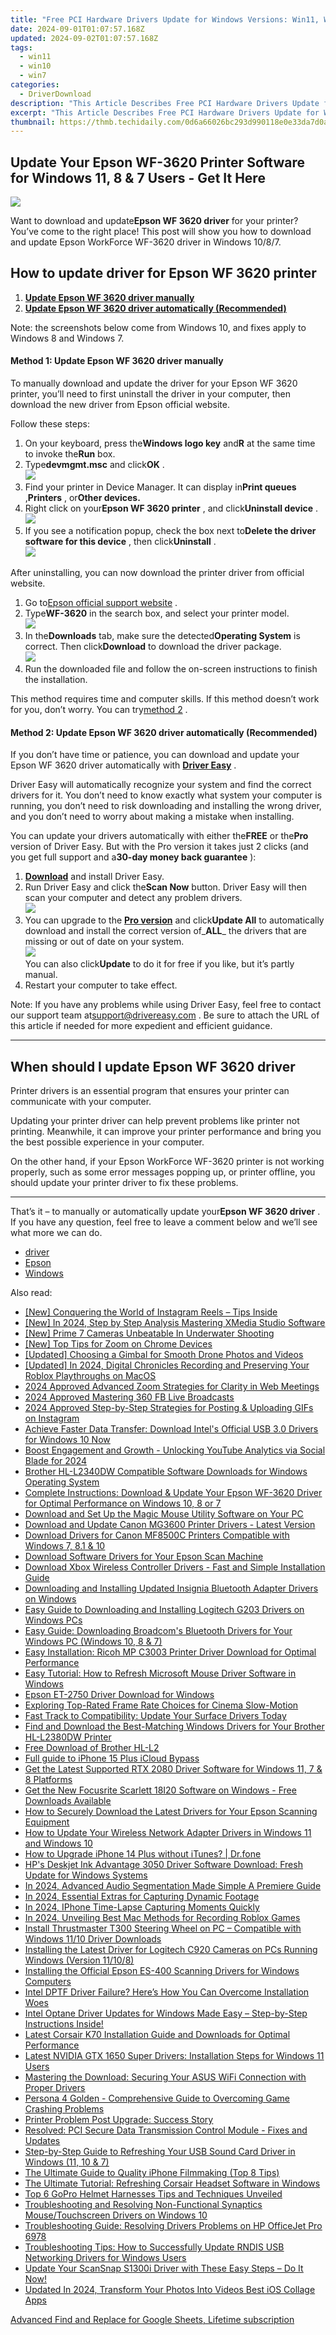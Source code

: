 ```yaml
---
title: "Free PCI Hardware Drivers Update for Windows Versions: Win11, Win10, Win8 & Win7"
date: 2024-09-01T01:07:57.168Z
updated: 2024-09-02T01:07:57.168Z
tags:
  - win11
  - win10
  - win7
categories:
  - DriverDownload
description: "This Article Describes Free PCI Hardware Drivers Update for Windows Versions: Win11, Win10, Win8 & Win7"
excerpt: "This Article Describes Free PCI Hardware Drivers Update for Windows Versions: Win11, Win10, Win8 & Win7"
thumbnail: https://thmb.techidaily.com/0d6a66026bc293d990118e0e33da7d0a3d5bf37cd742dae54e5c6356e3964e9a.jpg
---
```


## Update Your Epson WF-3620 Printer Software for Windows 11, 8 & 7 Users - Get It Here

![](https://images.drivereasy.com/wp-content/uploads/2018/11/img_5be2c2e04fc7d.jpg)

 Want to download and update**Epson WF 3620 driver** for your printer? You’ve come to the right place! This post will show you how to download and update Epson WorkForce WF-3620 driver in Windows 10/8/7.

## How to update driver for Epson WF 3620 printer

1. [**Update Epson WF 3620 driver manually**](https://tools.techidaily.com/drivereasy/download/)
2. [**Update Epson WF 3620 driver automatically (Recommended)**](https://tools.techidaily.com/drivereasy/download/)

 Note: the screenshots below come from Windows 10, and fixes apply to Windows 8 and Windows 7.

#### Method 1: Update Epson WF 3620 driver manually

 To manually download and update the driver for your Epson WF 3620 printer, you’ll need to first uninstall the driver in your computer, then download the new driver from Epson official website.

Follow these steps:

1. On your keyboard, press the**Windows logo key** and**R** at the same time to invoke the**Run** box.
2. Type**devmgmt.msc** and click**OK** .  
![](https://images.drivereasy.com/wp-content/uploads/2018/11/img_5be2c379a3ed4.jpg)
3. Find your printer in Device Manager. It can display in**Print queues** ,**Printers** , or**Other devices.**
4. Right click on your**Epson WF 3620 printer** , and click**Uninstall device** .  
![](https://images.drivereasy.com/wp-content/uploads/2018/11/img_5be2c3ac0fc97.png)
5. If you see a notification popup, check the box next to**Delete the driver software for this device** , then click**Uninstall** .  
![](https://images.drivereasy.com/wp-content/uploads/2018/11/img_5be2c412411da.jpg)

 After uninstalling, you can now download the printer driver from official website.

1. Go to[Epson official support website](https://epson.com/Support/Printers/) .
2. Type**WF-3620** in the search box, and select your printer model.  
![](https://images.drivereasy.com/wp-content/uploads/2018/11/img_5be2c49506f41.jpg)
3. In the**Downloads** tab, make sure the detected**Operating System** is correct. Then click**Download** to download the driver package.  
![](https://images.drivereasy.com/wp-content/uploads/2018/11/img_5be2c4d2efa90.jpg)
4. Run the downloaded file and follow the on-screen instructions to finish the installation.

 This method requires time and computer skills. If this method doesn’t work for you, don’t worry. You can try[method 2](https://tools.techidaily.com/drivereasy/download/) .

#### Method 2: Update Epson WF 3620 driver automatically (Recommended)

 If you don’t have time or patience, you can download and update your Epson WF 3620 driver automatically with **[Driver Easy](https://tools.techidaily.com/drivereasy/download/)**  .

 Driver Easy will automatically recognize your system and find the correct drivers for it. You don’t need to know exactly what system your computer is running, you don’t need to risk downloading and installing the wrong driver, and you don’t need to worry about making a mistake when installing.

 You can update your drivers automatically with either the**FREE** or the**Pro** version of Driver Easy. But with the Pro version it takes just 2 clicks (and you get full support and a**30-day money back guarantee** ):

1. [**Download**](https://tools.techidaily.com/drivereasy/download/) and install Driver Easy.
2. Run Driver Easy and click the**Scan Now** button. Driver Easy will then scan your computer and detect any problem drivers.  
![](https://images.drivereasy.com/wp-content/uploads/2018/11/img_5be2c53c6a756.jpg)
3. You can upgrade to the **[Pro version](https://tools.techidaily.com/drivereasy/download/)**  and click**Update All** to automatically download and install the correct version of_**ALL**_ the drivers that are missing or out of date on your system.  
![](https://images.drivereasy.com/wp-content/uploads/2018/11/img_5be2c6040133d.jpg)  
 You can also click**Update** to do it for free if you like, but it’s partly manual.
4. Restart your computer to take effect.

 Note: If you have any problems while using Driver Easy, feel free to contact our support team at[support@drivereasy.com](https://tools.techidaily.com/drivereasy/download/) . Be sure to attach the URL of this article if needed for more expedient and efficient guidance.

---

## When should I update Epson WF 3620 driver

 Printer drivers is an essential program that ensures your printer can communicate with your computer.

 Updating your printer driver can help prevent problems like printer not printing. Meanwhile, it can improve your printer performance and bring you the best possible experience in your computer.

 On the other hand, if your Epson WorkForce WF-3620 printer is not working properly, such as some error messages popping up, or printer offline, you should update your printer driver to fix these problems.

---

 That’s it – to manually or automatically update your**Epson WF 3620 driver** . If you have any question, feel free to leave a comment below and we’ll see what more we can do.

* [driver](https://tools.techidaily.com/drivereasy/download/)
* [Epson](https://tools.techidaily.com/drivereasy/download/)
* [Windows](https://tools.techidaily.com/drivereasy/download/)

<ins class="adsbygoogle"
     style="display:block"
     data-ad-format="autorelaxed"
     data-ad-client="ca-pub-7571918770474297"
     data-ad-slot="1223367746"></ins>



<ins class="adsbygoogle"
     style="display:block"
     data-ad-client="ca-pub-7571918770474297"
     data-ad-slot="8358498916"
     data-ad-format="auto"
     data-full-width-responsive="true"></ins>

<span class="atpl-alsoreadstyle">Also read:</span>
<div><ul>
<li><a href="https://instagram-clips.techidaily.com/new-conquering-the-world-of-instagram-reels-tips-inside/"><u>[New] Conquering the World of Instagram Reels – Tips Inside</u></a></li>
<li><a href="https://fox-direct.techidaily.com/new-in-2024-step-by-step-analysis-mastering-xmedia-studio-software/"><u>[New] In 2024, Step by Step Analysis  Mastering XMedia Studio Software</u></a></li>
<li><a href="https://extra-guidance.techidaily.com/new-prime-7-cameras-unbeatable-in-underwater-shooting/"><u>[New] Prime 7 Cameras  Unbeatable In Underwater Shooting</u></a></li>
<li><a href="https://some-approaches.techidaily.com/new-top-tips-for-zoom-on-chrome-devices/"><u>[New] Top Tips for Zoom on Chrome Devices</u></a></li>
<li><a href="https://extra-hints.techidaily.com/updated-choosing-a-gimbal-for-smooth-drone-photos-and-videos/"><u>[Updated] Choosing a Gimbal for Smooth Drone Photos and Videos</u></a></li>
<li><a href="https://video-screen-grab.techidaily.com/updated-in-2024-digital-chronicles-recording-and-preserving-your-roblox-playthroughs-on-macos/"><u>[Updated] In 2024, Digital Chronicles  Recording and Preserving Your Roblox Playthroughs on MacOS</u></a></li>
<li><a href="https://article-posts.techidaily.com/2024-approved-advanced-zoom-strategies-for-clarity-in-web-meetings/"><u>2024 Approved  Advanced Zoom Strategies for Clarity in Web Meetings</u></a></li>
<li><a href="https://facebook-video-content.techidaily.com/2024-approved-mastering-360-fb-live-broadcasts/"><u>2024 Approved  Mastering 360 FB Live Broadcasts</u></a></li>
<li><a href="https://instagram-video-recordings.techidaily.com/2024-approved-step-by-step-strategies-for-posting-and-uploading-gifs-on-instagram/"><u>2024 Approved  Step-by-Step Strategies for Posting & Uploading GIFs on Instagram</u></a></li>
<li><a href="https://driver-download.techidaily.com/achieve-faster-data-transfer-download-intels-official-usb-30-drivers-for-windows-10-now/"><u>Achieve Faster Data Transfer: Download Intel's Official USB 3.0 Drivers for Windows 10 Now</u></a></li>
<li><a href="https://youtube-lab.techidaily.com/-engagement-and-growth-unlocking-youtube-analytics-via-social-blade-for-2024/"><u>Boost Engagement and Growth - Unlocking YouTube Analytics via Social Blade for 2024</u></a></li>
<li><a href="https://driver-download.techidaily.com/brother-hl-l2340dw-compatible-software-downloads-for-windows-operating-system/"><u>Brother HL-L2340DW Compatible Software Downloads for Windows Operating System</u></a></li>
<li><a href="https://driver-download.techidaily.com/complete-instructions-download-and-update-your-epson-wf-3620-driver-for-optimal-performance-on-windows-10-8-or-7/"><u>Complete Instructions: Download & Update Your Epson WF-3620 Driver for Optimal Performance on Windows 10, 8 or 7</u></a></li>
<li><a href="https://driver-download.techidaily.com/download-and-set-up-the-magic-mouse-utility-software-on-your-pc/"><u>Download and Set Up the Magic Mouse Utility Software on Your PC</u></a></li>
<li><a href="https://driver-download.techidaily.com/download-and-update-canon-mg3600-printer-drivers-latest-version/"><u>Download and Update Canon MG3600 Printer Drivers - Latest Version</u></a></li>
<li><a href="https://driver-download.techidaily.com/download-drivers-for-canon-mf8500c-printers-compatible-with-windows-7-81-and-10/"><u>Download Drivers for Canon MF8500C Printers Compatible with Windows 7, 8.1 & 10</u></a></li>
<li><a href="https://driver-download.techidaily.com/download-software-drivers-for-your-epson-scan-machine/"><u>Download Software Drivers for Your Epson Scan Machine</u></a></li>
<li><a href="https://driver-download.techidaily.com/download-xbox-wireless-controller-drivers-fast-and-simple-installation-guide/"><u>Download Xbox Wireless Controller Drivers - Fast and Simple Installation Guide</u></a></li>
<li><a href="https://driver-download.techidaily.com/downloading-and-installing-updated-insignia-bluetooth-adapter-drivers-on-windows/"><u>Downloading and Installing Updated Insignia Bluetooth Adapter Drivers on Windows</u></a></li>
<li><a href="https://driver-download.techidaily.com/easy-guide-to-downloading-and-installing-logitech-g203-drivers-on-windows-pcs/"><u>Easy Guide to Downloading and Installing Logitech G203 Drivers on Windows PCs</u></a></li>
<li><a href="https://driver-download.techidaily.com/easy-guide-downloading-broadcoms-bluetooth-drivers-for-your-windows-pc-windows-10-8-and-7/"><u>Easy Guide: Downloading Broadcom's Bluetooth Drivers for Your Windows PC (Windows 10, 8 & 7)</u></a></li>
<li><a href="https://driver-download.techidaily.com/easy-installation-ricoh-mp-c3003-printer-driver-download-for-optimal-performance/"><u>Easy Installation: Ricoh MP C3003 Printer Driver Download for Optimal Performance</u></a></li>
<li><a href="https://driver-download.techidaily.com/easy-tutorial-how-to-refresh-microsoft-mouse-driver-software-in-windows/"><u>Easy Tutorial: How to Refresh Microsoft Mouse Driver Software in Windows</u></a></li>
<li><a href="https://driver-download.techidaily.com/epson-et-2750-driver-download-for-windows/"><u>Epson ET-2750 Driver Download for Windows</u></a></li>
<li><a href="https://extra-information.techidaily.com/exploring-top-rated-frame-rate-choices-for-cinema-slow-motion/"><u>Exploring Top-Rated Frame Rate Choices for Cinema Slow-Motion</u></a></li>
<li><a href="https://driver-download.techidaily.com/fast-track-to-compatibility-update-your-surface-drivers-today/"><u>Fast Track to Compatibility: Update Your Surface Drivers Today</u></a></li>
<li><a href="https://driver-download.techidaily.com/find-and-download-the-best-matching-windows-drivers-for-your-brother-hl-l2380dw-printer/"><u>Find and Download the Best-Matching Windows Drivers for Your Brother HL-L2380DW Printer</u></a></li>
<li><a href="https://driver-download.techidaily.com/free-download-of-brother-hl-l2/"><u>Free Download of Brother HL-L2</u></a></li>
<li><a href="https://activate-lock.techidaily.com/full-guide-to-iphone-15-plus-icloud-bypass-by-drfone-ios/"><u>Full guide to iPhone 15 Plus iCloud Bypass</u></a></li>
<li><a href="https://driver-download.techidaily.com/get-the-latest-supported-rtx-2080-driver-software-for-windows-11-7-and-8-platforms/"><u>Get the Latest Supported RTX 2080 Driver Software for Windows 11, 7 & 8 Platforms</u></a></li>
<li><a href="https://driver-download.techidaily.com/get-the-new-focusrite-scarlett-18i20-software-on-windows-free-downloads-available/"><u>Get the New Focusrite Scarlett 18I20 Software on Windows - Free Downloads Available</u></a></li>
<li><a href="https://driver-download.techidaily.com/how-to-securely-download-the-latest-drivers-for-your-epson-scanning-equipment/"><u>How to Securely Download the Latest Drivers for Your Epson Scanning Equipment</u></a></li>
<li><a href="https://driver-download.techidaily.com/how-to-update-your-wireless-network-adapter-drivers-in-windows-11-and-windows-10/"><u>How to Update Your Wireless Network Adapter Drivers in Windows 11 and Windows 10</u></a></li>
<li><a href="https://review-topics.techidaily.com/how-to-upgrade-iphone-14-plus-without-itunes-drfone-by-drfone-ios-system-repair-ios-system-repair/"><u>How to Upgrade iPhone 14 Plus without iTunes? | Dr.fone</u></a></li>
<li><a href="https://driver-download.techidaily.com/hps-deskjet-ink-advantage-3050-driver-software-download-fresh-update-for-windows-systems/"><u>HP's Deskjet Ink Advantage 3050 Driver Software Download: Fresh Update for Windows Systems</u></a></li>
<li><a href="https://extra-resources.techidaily.com/in-2024-advanced-audio-segmentation-made-simple-a-premiere-guide/"><u>In 2024, Advanced Audio Segmentation Made Simple  A Premiere Guide</u></a></li>
<li><a href="https://fox-helps.techidaily.com/in-2024-essential-extras-for-capturing-dynamic-footage/"><u>In 2024, Essential Extras for Capturing Dynamic Footage</u></a></li>
<li><a href="https://extra-skills.techidaily.com/in-2024-iphone-time-lapse-capturing-moments-quickly/"><u>In 2024, IPhone Time-Lapse  Capturing Moments Quickly</u></a></li>
<li><a href="https://on-screen-recording.techidaily.com/in-2024-unveiling-best-mac-methods-for-recording-roblox-games/"><u>In 2024, Unveiling Best Mac Methods for Recording Roblox Games</u></a></li>
<li><a href="https://driver-download.techidaily.com/install-thrustmaster-t300-steering-wheel-on-pc-compatible-with-windows-1110-driver-downloads/"><u>Install Thrustmaster T300 Steering Wheel on PC – Compatible with Windows 11/10 Driver Downloads</u></a></li>
<li><a href="https://driver-download.techidaily.com/installing-the-latest-driver-for-logitech-c920-cameras-on-pcs-running-windows-version-11108/"><u>Installing the Latest Driver for Logitech C920 Cameras on PCs Running Windows (Version 11/10/8)</u></a></li>
<li><a href="https://driver-download.techidaily.com/installing-the-official-epson-es-400-scanning-drivers-for-windows-computers/"><u>Installing the Official Epson ES-400 Scanning Drivers for Windows Computers</u></a></li>
<li><a href="https://driver-download.techidaily.com/intel-dptf-driver-failure-heres-how-you-can-overcome-installation-woes/"><u>Intel DPTF Driver Failure? Here’s How You Can Overcome Installation Woes</u></a></li>
<li><a href="https://driver-download.techidaily.com/intel-optane-driver-updates-for-windows-made-easy-step-by-step-instructions-inside/"><u>Intel Optane Driver Updates for Windows Made Easy – Step-by-Step Instructions Inside!</u></a></li>
<li><a href="https://driver-download.techidaily.com/latest-corsair-k70-installation-guide-and-downloads-for-optimal-performance/"><u>Latest Corsair K70 Installation Guide and Downloads for Optimal Performance</u></a></li>
<li><a href="https://driver-download.techidaily.com/latest-nvidia-gtx-1650-super-drivers-installation-steps-for-windows-11-users/"><u>Latest NVIDIA GTX 1650 Super Drivers: Installation Steps for Windows 11 Users</u></a></li>
<li><a href="https://driver-download.techidaily.com/mastering-the-download-securing-your-asus-wifi-connection-with-proper-drivers/"><u>Mastering the Download: Securing Your ASUS WiFi Connection with Proper Drivers</u></a></li>
<li><a href="https://win-blog.techidaily.com/persona-4-golden-comprehensive-guide-to-overcoming-game-crashing-problems/"><u>Persona 4 Golden - Comprehensive Guide to Overcoming Game Crashing Problems</u></a></li>
<li><a href="https://printer-issues.techidaily.com/printer-problem-post-upgrade-success-story/"><u>Printer Problem Post Upgrade: Success Story</u></a></li>
<li><a href="https://driver-download.techidaily.com/resolved-pci-secure-data-transmission-control-module-fixes-and-updates/"><u>Resolved: PCI Secure Data Transmission Control Module - Fixes and Updates</u></a></li>
<li><a href="https://driver-download.techidaily.com/step-by-step-guide-to-refreshing-your-usb-sound-card-driver-in-windows-11-10-and-7/"><u>Step-by-Step Guide to Refreshing Your USB Sound Card Driver in Windows (11, 10 & 7)</u></a></li>
<li><a href="https://vp-tips.techidaily.com/the-ultimate-guide-to-quality-iphone-filmmaking-top-8-tips/"><u>The Ultimate Guide to Quality iPhone Filmmaking (Top 8 Tips)</u></a></li>
<li><a href="https://driver-download.techidaily.com/the-ultimate-tutorial-refreshing-corsair-headset-software-in-windows/"><u>The Ultimate Tutorial: Refreshing Corsair Headset Software in Windows</u></a></li>
<li><a href="https://extra-resources.techidaily.com/top-6-gopro-helmet-harnesses-tips-and-techniques-unveiled/"><u>Top 6 GoPro Helmet Harnesses  Tips and Techniques Unveiled</u></a></li>
<li><a href="https://driver-download.techidaily.com/troubleshooting-and-resolving-non-functional-synaptics-mousetouchscreen-drivers-on-windows-10/"><u>Troubleshooting and Resolving Non-Functional Synaptics Mouse/Touchscreen Drivers on Windows 10</u></a></li>
<li><a href="https://driver-download.techidaily.com/troubleshooting-guide-resolving-drivers-problems-on-hp-officejet-pro-6978/"><u>Troubleshooting Guide: Resolving Drivers Problems on HP OfficeJet Pro 6978</u></a></li>
<li><a href="https://driver-download.techidaily.com/troubleshooting-tips-how-to-successfully-update-rndis-usb-networking-drivers-for-windows-users/"><u>Troubleshooting Tips: How to Successfully Update RNDIS USB Networking Drivers for Windows Users</u></a></li>
<li><a href="https://driver-download.techidaily.com/update-your-scansnap-s1300i-driver-with-these-easy-steps-do-it-now/"><u>Update Your ScanSnap S1300i Driver with These Easy Steps – Do It Now!</u></a></li>
<li><a href="https://video-content-creator.techidaily.com/updated-in-2024-transform-your-photos-into-videos-best-ios-collage-apps/"><u>Updated In 2024, Transform Your Photos Into Videos Best iOS Collage Apps</u></a></li>
</ul></div>

<!-- affiliate ads begin -->
<a href="https://secure.2checkout.com/order/checkout.php?PRODS=4729642&QTY=1&AFFILIATE=108875&CART=1">Advanced Find and Replace for Google Sheets, Lifetime subscription</a>
<!-- affiliate ads end -->